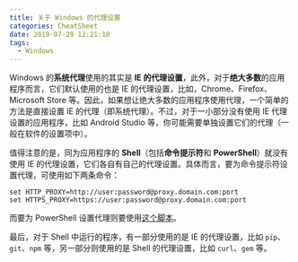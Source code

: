 ```yaml
---
title: 关于 Windows 的代理设置
categories: CheatSheet
date: 2019-07-29 12:21:18
tags:
  - Windows
---
```

Windows 的**系统代理**使用的其实是 **IE 的代理设置**，此外，对于**绝大多数**的应用程序而言，它们默认使用的也是 IE 的代理设置，比如，Chrome、Firefox、Microsoft Store 等。因此，如果想让绝大多数的应用程序使用代理，一个简单的方法是直接设置 IE 的代理（即系统代理）。不过，对于一小部分没有使用 IE 代理设置的应用程序，比如 Android Studio 等，你可能需要单独设置它们的代理（一般在软件的设置项中）。

值得注意的是，同为应用程序的 **Shell**（包括**命令提示符**和 **PowerShell**）就没有使用 IE 的代理设置，它们各自有自己的代理设置。具体而言，要为命令提示符设置代理，可使用如下两条命令：
```
set HTTP_PROXY=http://user:password@proxy.domain.com:port
set HTTPS_PROXY=https://user:password@proxy.domain.com:port
```
而要为 PowerShell 设置代理则要使用[这个脚本]()。

最后，对于 Shell 中运行的程序，有一部分使用的是 IE 的代理设置，比如 `pip`、`git`、`npm` 等，另一部分则使用的是 Shell 的代理设置，比如 `curl`、`gem` 等。
